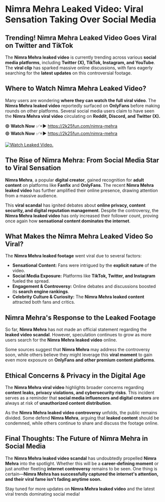 # Nimra Mehra Leaked Video: Viral Sensation Taking Over Social Media

## **Trending! Nimra Mehra Leaked Video Goes Viral on Twitter and TikTok**
The **Nimra Mehra leaked video** is currently trending across various **social media platforms**, including **Twitter (X), TikTok, Instagram, and YouTube**. The **viral clip** has sparked massive online discussions, with fans eagerly searching for the **latest updates** on this controversial footage.

## **Where to Watch Nimra Mehra Leaked Video?**
Many users are wondering **where they can watch the full viral video**. The **Nimra Mehra leaked video** reportedly surfaced on **OnlyFans** before making rounds on other platforms. Several social media users claim to have seen the **Nimra Mehra viral video** circulating on **Reddit, Discord, and Twitter (X).**

🟢 **Watch Now** ✅=► https://2k25fun.com/nimra-mehra  
🟢 **Watch Now** ✅=► https://2k25fun.com/nimra-mehra  

[![Watch Leaked Video.](https://miro.medium.com/v2/resize:fit:828/format:webp/1*cilzJN44JGOrTw9NJCrNHA.gif "Watch Leaked Video")](https://2k25fun.com/nimra-mehra)

## **The Rise of Nimra Mehra: From Social Media Star to Viral Sensation**
**Nimra Mehra**, a popular **digital creator**, gained recognition for **adult content** on platforms like **Fanfix** and **OnlyFans**. The recent **Nimra Mehra leaked video** has further amplified their online presence, drawing attention from a massive audience.

This **viral scandal** has ignited debates about **online privacy, content security, and digital reputation management**. Despite the controversy, the **Nimra Mehra leaked video** has only increased their follower count, proving once again how **sensational content dominates the internet**.

## **What Makes the Nimra Mehra Leaked Video So Viral?**
The **Nimra Mehra leaked footage** went viral due to several factors:
- **Sensational Content:** Fans were intrigued by the **explicit nature** of the video.
- **Social Media Exposure:** Platforms like **TikTok, Twitter, and Instagram** fueled the spread.
- **Engagement & Controversy:** Online debates and discussions boosted its **search engine rankings**.
- **Celebrity Culture & Curiosity:** The **Nimra Mehra leaked content** attracted both fans and critics.

## **Nimra Mehra's Response to the Leaked Footage**
So far, **Nimra Mehra** has not made an official statement regarding the **leaked video scandal**. However, speculation continues to grow as more users search for the **Nimra Mehra leaked video** online.

Some sources suggest that **Nimra Mehra** may address the controversy soon, while others believe they might leverage this **viral moment** to gain even more exposure on **OnlyFans and other premium content platforms**.

## **Ethical Concerns & Privacy in the Digital Age**
The **Nimra Mehra viral video** highlights broader concerns regarding **content leaks, privacy violations, and cybersecurity risks**. This incident serves as a reminder that **social media influencers and digital creators** are always at risk of **unauthorized content distribution**.

As the **Nimra Mehra leaked video controversy** unfolds, the public remains divided. Some defend **Nimra Mehra**, arguing that **leaked content** should be condemned, while others continue to share and discuss the footage online.

## **Final Thoughts: The Future of Nimra Mehra in Social Media**
The **Nimra Mehra leaked video scandal** has undoubtedly propelled **Nimra Mehra** into the spotlight. Whether this will be a **career-defining moment** or just another fleeting **internet controversy** remains to be seen. One thing is certain—**Nimra Mehra has successfully captured the internet's attention, and their viral fame isn't fading anytime soon.**

Stay tuned for more updates on **Nimra Mehra leaked video** and the latest viral trends dominating social media!